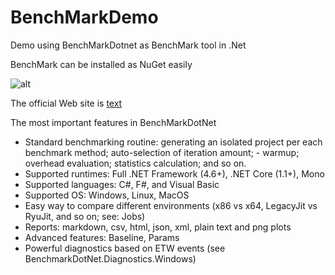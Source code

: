# BenchMarkDemo
Demo using BenchMarkDotnet as BenchMark tool in .Net


BenchMark can be installed as NuGet easily 

![alt](https://mteheran.files.wordpress.com/2017/12/benchmark1.png)


The official Web site is [text](http://benchmarkdotnet.org/) 

The most important features in BenchMarkDotNet

- Standard benchmarking routine: generating an isolated project per each benchmark method; auto-selection of iteration amount; - warmup; overhead evaluation; statistics calculation; and so on.
- Supported runtimes: Full .NET Framework (4.6+), .NET Core (1.1+), Mono
- Supported languages: C#, F#, and Visual Basic
- Supported OS: Windows, Linux, MacOS
- Easy way to compare different environments (x86 vs x64, LegacyJit vs RyuJit, and so on; see: Jobs)
- Reports: markdown, csv, html, json, xml, plain text and png plots
- Advanced features: Baseline, Params
- Powerful diagnostics based on ETW events (see BenchmarkDotNet.Diagnostics.Windows)
